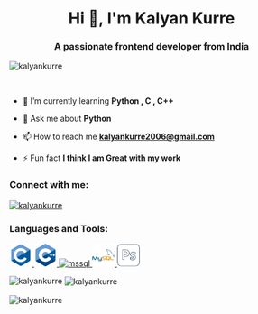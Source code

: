 <h1 align="center">Hi 👋, I'm Kalyan Kurre</h1>
<h3 align="center">A passionate frontend developer from India</h3>

<p align="left"> <img src="https://komarev.com/ghpvc/?username=kalyankurre&label=Profile%20views&color=0e75b6&style=flat" alt="kalyankurre" /> </p>

<p align="left"> <a href="https://twitter.com/" target="blank"><img src="https://img.shields.io/twitter/follow/?logo=twitter&style=for-the-badge" alt="" /></a> </p>

- 🌱 I’m currently learning **Python , C , C++**

- 💬 Ask me about **Python**

- 📫 How to reach me **kalyankurre2006@gmail.com**

- ⚡ Fun fact **I think I am Great with my work**

<h3 align="left">Connect with me:</h3>
<p align="left">
<a href="https://instagram.com/kalyankurre" target="blank"><img align="center" src="https://raw.githubusercontent.com/rahuldkjain/github-profile-readme-generator/master/src/images/icons/Social/instagram.svg" alt="kalyankurre" height="30" width="40" /></a>
</p>

<h3 align="left">Languages and Tools:</h3>
<p align="left"> <a href="https://www.cprogramming.com/" target="_blank" rel="noreferrer"> <img src="https://raw.githubusercontent.com/devicons/devicon/master/icons/c/c-original.svg" alt="c" width="40" height="40"/> </a> <a href="https://www.w3schools.com/cpp/" target="_blank" rel="noreferrer"> <img src="https://raw.githubusercontent.com/devicons/devicon/master/icons/cplusplus/cplusplus-original.svg" alt="cplusplus" width="40" height="40"/> </a> <a href="https://www.microsoft.com/en-us/sql-server" target="_blank" rel="noreferrer"> <img src="https://www.svgrepo.com/show/303229/microsoft-sql-server-logo.svg" alt="mssql" width="40" height="40"/> </a> <a href="https://www.mysql.com/" target="_blank" rel="noreferrer"> <img src="https://raw.githubusercontent.com/devicons/devicon/master/icons/mysql/mysql-original-wordmark.svg" alt="mysql" width="40" height="40"/> </a> <a href="https://www.photoshop.com/en" target="_blank" rel="noreferrer"> <img src="https://raw.githubusercontent.com/devicons/devicon/master/icons/photoshop/photoshop-line.svg" alt="photoshop" width="40" height="40"/> </a> </p>

<p><img align="left" src="https://github-readme-stats.vercel.app/api/top-langs?username=kalyankurre&show_icons=true&locale=en&layout=compact" alt="kalyankurre" /></p>

<p>&nbsp;<img align="center" src="https://github-readme-stats.vercel.app/api?username=kalyankurre&show_icons=true&locale=en" alt="kalyankurre" /></p>

<p><img align="center" src="https://github-readme-streak-stats.herokuapp.com/?user=kalyankurre&" alt="kalyankurre" /></p>
